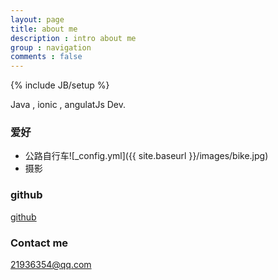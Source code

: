 ```yaml
---
layout: page
title: about me
description : intro about me
group : navigation
comments : false
---
```


{% include JB/setup %}

Java , ionic , angulatJs Dev.

### 爱好

+ 公路自行车![_config.yml]({{ site.baseurl }}/images/bike.jpg)
+ 摄影


### github

[github](http://github.com/cyberdak)

### Contact me

[21936354@qq.com](mailto:21936354@qq.com)